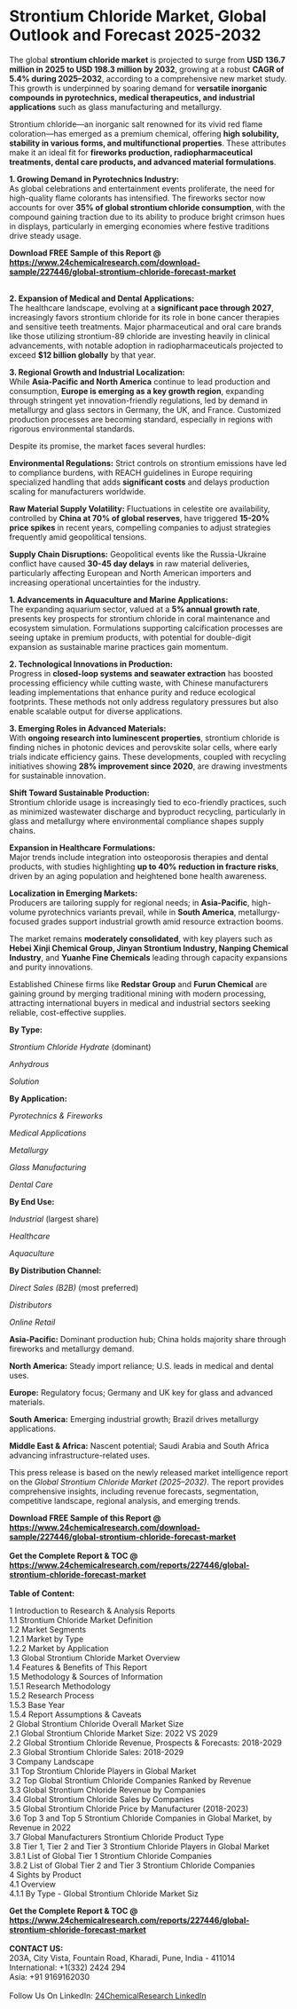 <h1>Strontium Chloride Market, Global Outlook and Forecast 2025-2032</h1><p>The global <strong>strontium chloride market</strong> is projected to surge from <strong>USD 136.7 million in 2025 to USD 198.3 million by 2032</strong>, growing at a robust <strong>CAGR of 5.4% during 2025–2032</strong>, according to a comprehensive new market study. This growth is underpinned by soaring demand for <strong>versatile inorganic compounds in pyrotechnics, medical therapeutics, and industrial applications</strong> such as glass manufacturing and metallurgy.</p><p>Strontium chloride—an inorganic salt renowned for its vivid red flame coloration—has emerged as a premium chemical, offering <strong>high solubility, stability in various forms, and multifunctional properties</strong>. These attributes make it an ideal fit for <strong>fireworks production, radiopharmaceutical treatments, dental care products, and advanced material formulations</strong>.</p><p><strong>1. Growing Demand in Pyrotechnics Industry:</strong><br>
As global celebrations and entertainment events proliferate, the need for high-quality flame colorants has intensified. The fireworks sector now accounts for over <strong>35% of global strontium chloride consumption</strong>, with the compound gaining traction due to its ability to produce bright crimson hues in displays, particularly in emerging economies where festive traditions drive steady usage.</p><div><b>Download FREE Sample of this Report @ 
            <a href="https://www.24chemicalresearch.com/download-sample/227446/global-strontium-chloride-forecast-market">
            https://www.24chemicalresearch.com/download-sample/227446/global-strontium-chloride-forecast-market</a></b></div><br><p><strong>2. Expansion of Medical and Dental Applications:</strong><br>
The healthcare landscape, evolving at a <strong>significant pace through 2027</strong>, increasingly favors strontium chloride for its role in bone cancer therapies and sensitive teeth treatments. Major pharmaceutical and oral care brands like those utilizing strontium-89 chloride are investing heavily in clinical advancements, with notable adoption in radiopharmaceuticals projected to exceed <strong>$12 billion globally</strong> by that year.</p><p><strong>3. Regional Growth and Industrial Localization:</strong><br>
While <strong>Asia-Pacific and North America</strong> continue to lead production and consumption, <strong>Europe is emerging as a key growth region</strong>, expanding through stringent yet innovation-friendly regulations, led by demand in metallurgy and glass sectors in Germany, the UK, and France. Customized production processes are becoming standard, especially in regions with rigorous environmental standards.</p><p>Despite its promise, the market faces several hurdles:</p><p><strong>Environmental Regulations:</strong> Strict controls on strontium emissions have led to compliance burdens, with REACH guidelines in Europe requiring specialized handling that adds <strong>significant costs</strong> and delays production scaling for manufacturers worldwide.</p><p><strong>Raw Material Supply Volatility:</strong> Fluctuations in celestite ore availability, controlled by <strong>China at 70% of global reserves</strong>, have triggered <strong>15-20% price spikes</strong> in recent years, compelling companies to adjust strategies frequently amid geopolitical tensions.</p><p><strong>Supply Chain Disruptions:</strong> Geopolitical events like the Russia-Ukraine conflict have caused <strong>30-45 day delays</strong> in raw material deliveries, particularly affecting European and North American importers and increasing operational uncertainties for the industry.</p><p><strong>1. Advancements in Aquaculture and Marine Applications:</strong><br>
The expanding aquarium sector, valued at a <strong>5% annual growth rate</strong>, presents key prospects for strontium chloride in coral maintenance and ecosystem simulation. Formulations supporting calcification processes are seeing uptake in premium products, with potential for double-digit expansion as sustainable marine practices gain momentum.</p><p><strong>2. Technological Innovations in Production:</strong><br>
Progress in <strong>closed-loop systems and seawater extraction</strong> has boosted processing efficiency while cutting waste, with Chinese manufacturers leading implementations that enhance purity and reduce ecological footprints. These methods not only address regulatory pressures but also enable scalable output for diverse applications.</p><p><strong>3. Emerging Roles in Advanced Materials:</strong><br>
With <strong>ongoing research into luminescent properties</strong>, strontium chloride is finding niches in photonic devices and perovskite solar cells, where early trials indicate efficiency gains. These developments, coupled with recycling initiatives showing <strong>28% improvement since 2020</strong>, are drawing investments for sustainable innovation.</p><p><strong>Shift Toward Sustainable Production:</strong><br>
	Strontium chloride usage is increasingly tied to eco-friendly practices, such as minimized wastewater discharge and byproduct recycling, particularly in glass and metallurgy where environmental compliance shapes supply chains.</p><p><strong>Expansion in Healthcare Formulations:</strong><br>
	Major trends include integration into osteoporosis therapies and dental products, with studies highlighting <strong>up to 40% reduction in fracture risks</strong>, driven by an aging population and heightened bone health awareness.</p><p><strong>Localization in Emerging Markets:</strong><br>
	Producers are tailoring supply for regional needs; in <strong>Asia-Pacific</strong>, high-volume pyrotechnics variants prevail, while in <strong>South America</strong>, metallurgy-focused grades support industrial growth amid resource extraction booms.</p><p>The market remains <strong>moderately consolidated</strong>, with key players such as <strong>Hebei Xinji Chemical Group, Jinyan Strontium Industry, Nanping Chemical Industry</strong>, and <strong>Yuanhe Fine Chemicals</strong> leading through capacity expansions and purity innovations.</p><p>Established Chinese firms like <strong>Redstar Group</strong> and <strong>Furun Chemical</strong> are gaining ground by merging traditional mining with modern processing, attracting international buyers in medical and industrial sectors seeking reliable, cost-effective supplies.</p><p><strong>By Type:</strong></p><p><em>Strontium Chloride Hydrate</em> (dominant)</p><p><em>Anhydrous</em></p><p><em>Solution</em></p><p><strong>By Application:</strong></p><p><em>Pyrotechnics &amp; Fireworks</em></p><p><em>Medical Applications</em></p><p><em>Metallurgy</em></p><p><em>Glass Manufacturing</em></p><p><em>Dental Care</em></p><p><strong>By End Use:</strong></p><p><em>Industrial</em> (largest share)</p><p><em>Healthcare</em></p><p><em>Aquaculture</em></p><p><strong>By Distribution Channel:</strong></p><p><em>Direct Sales (B2B)</em> (most preferred)</p><p><em>Distributors</em></p><p><em>Online Retail</em></p><p><strong>Asia-Pacific:</strong> Dominant production hub; China holds majority share through fireworks and metallurgy demand.</p><p><strong>North America:</strong> Steady import reliance; U.S. leads in medical and dental uses.</p><p><strong>Europe:</strong> Regulatory focus; Germany and UK key for glass and advanced materials.</p><p><strong>South America:</strong> Emerging industrial growth; Brazil drives metallurgy applications.</p><p><strong>Middle East &amp; Africa:</strong> Nascent potential; Saudi Arabia and South Africa advancing infrastructure-related uses.</p><p>This press release is based on the newly released market intelligence report on the <em>Global Strontium Chloride Market (2025–2032)</em>. The report provides comprehensive insights, including revenue forecasts, segmentation, competitive landscape, regional analysis, and emerging trends.</p><div><b>Download FREE Sample of this Report @ 
            <a href="https://www.24chemicalresearch.com/download-sample/227446/global-strontium-chloride-forecast-market">
            https://www.24chemicalresearch.com/download-sample/227446/global-strontium-chloride-forecast-market</a></b></div><br><div><b>Get the Complete Report & TOC @ 
            <a href="https://www.24chemicalresearch.com/reports/227446/global-strontium-chloride-forecast-market">
            https://www.24chemicalresearch.com/reports/227446/global-strontium-chloride-forecast-market</a></b></div><br>
            <b>Table of Content:</b><p>1 Introduction to Research & Analysis Reports<br />
    1.1 Strontium Chloride Market Definition<br />
    1.2 Market Segments<br />
        1.2.1 Market by Type<br />
        1.2.2 Market by Application<br />
    1.3 Global Strontium Chloride Market Overview<br />
    1.4 Features & Benefits of This Report<br />
    1.5 Methodology & Sources of Information<br />
        1.5.1 Research Methodology<br />
        1.5.2 Research Process<br />
        1.5.3 Base Year<br />
        1.5.4 Report Assumptions & Caveats<br />
2 Global Strontium Chloride Overall Market Size<br />
    2.1 Global Strontium Chloride Market Size: 2022 VS 2029<br />
    2.2 Global Strontium Chloride Revenue, Prospects & Forecasts: 2018-2029<br />
    2.3 Global Strontium Chloride Sales: 2018-2029<br />
3 Company Landscape<br />
    3.1 Top Strontium Chloride Players in Global Market<br />
    3.2 Top Global Strontium Chloride Companies Ranked by Revenue<br />
    3.3 Global Strontium Chloride Revenue by Companies<br />
    3.4 Global Strontium Chloride Sales by Companies<br />
    3.5 Global Strontium Chloride Price by Manufacturer (2018-2023)<br />
    3.6 Top 3 and Top 5 Strontium Chloride Companies in Global Market, by Revenue in 2022<br />
    3.7 Global Manufacturers Strontium Chloride Product Type<br />
    3.8 Tier 1, Tier 2 and Tier 3 Strontium Chloride Players in Global Market<br />
        3.8.1 List of Global Tier 1 Strontium Chloride Companies<br />
        3.8.2 List of Global Tier 2 and Tier 3 Strontium Chloride Companies<br />
4 Sights by Product<br />
    4.1 Overview<br />
        4.1.1 By Type - Global Strontium Chloride Market Siz</p><div><b>Get the Complete Report & TOC @ 
            <a href="https://www.24chemicalresearch.com/reports/227446/global-strontium-chloride-forecast-market">
            https://www.24chemicalresearch.com/reports/227446/global-strontium-chloride-forecast-market</a></b></div><br><b>CONTACT US:</b><br>
            203A, City Vista, Fountain Road, Kharadi, Pune, India - 411014<br>
            International: +1(332) 2424 294<br>
            Asia: +91 9169162030 <br><br>
            Follow Us On LinkedIn: <a href="https://www.linkedin.com/company/24chemicalresearch/">24ChemicalResearch LinkedIn</a>